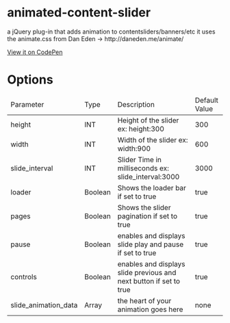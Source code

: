 animated-content-slider
=======================
<p>a jQuery plug-in that adds animation to contentsliders/banners/etc
it uses the animate.css from Dan Eden -> http://daneden.me/animate/ </p>

<a target="_blank" href="http://cdpn.io/BxnhF">View it on CodePen</a>



<h1>Options</h1>

<table>
	<thead>
		<tr>
			<td>Parameter</td>
			<td>Type</td>
			<td>Description</td>
			<td>Default Value</td>
		</tr>
	</thead>
	<tbody>
		<tr>
			<td>height</td>
			<td>INT</td>
			<td>Height of the slider ex: height:300</td>
			<td>300</td>
		</tr>
		<tr>
			<td>width</td>
			<td>INT</td>
			<td>Width of the slider ex: width:900</td>
			<td>600</td>
		</tr>
		<tr>
			<td>slide_interval</td>
			<td>INT</td>
			<td>Slider Time in milliseconds ex: slide_interval:3000 </td>
			<td>3000</td>
		</tr>
		<tr>
			<td>loader</td>
			<td>Boolean</td>
			<td>Shows the loader bar if set to true</td>
			<td>true</td>
		</tr>
		<tr>
			<td>pages</td>
			<td>Boolean</td>
			<td>Shows the slider pagination if set to true</td>
			<td>true</td>
		</tr>
		<tr>
			<td>pause</td>
			<td>Boolean</td>
			<td>enables and displays slide play and pause if set to true</td>
			<td>true</td>
		</tr>
		<tr>
			<td>controls</td>
			<td>Boolean</td>
			<td>enables and displays slide previous and next button if set to true</td>
			<td>true</td>
		</tr>
		<tr>
			<td>slide_animation_data</td>
			<td>Array</td>
			<td>the heart of your animation goes here</td>
			<td>none</td>
		</tr>
	</tbody>
</table>
